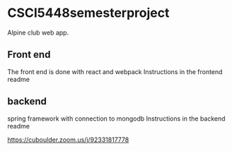 # CSCI5448semesterproject
Alpine club web app. 

## Front end
The front end is done with react and webpack
Instructions in the frontend readme

## backend
spring framework with connection to mongodb
Instructions in the backend readme

https://cuboulder.zoom.us/j/92331817778
